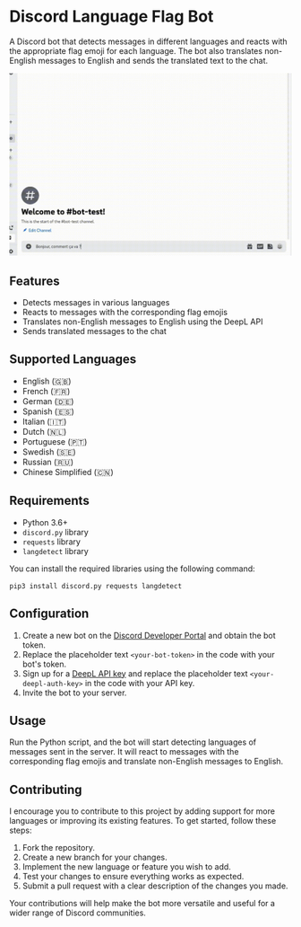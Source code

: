 # Discord Language Flag Bot

A Discord bot that detects messages in different languages and reacts with the appropriate flag emoji for each language. The bot also translates non-English messages to English and sends the translated text to the chat.

<img src="https://github.com/lewispour/discord-translate-messages-to-english-bot/blob/a3a6f18d3ead5631c1f04ceef5fb979aaf8b3051/usage.gif" alt="Usage GIF" width="800">

## Features

- Detects messages in various languages
- Reacts to messages with the corresponding flag emojis
- Translates non-English messages to English using the DeepL API
- Sends translated messages to the chat

## Supported Languages

- English (🇬🇧)
- French (🇫🇷)
- German (🇩🇪)
- Spanish (🇪🇸)
- Italian (🇮🇹)
- Dutch (🇳🇱)
- Portuguese (🇵🇹)
- Swedish (🇸🇪)
- Russian (🇷🇺)
- Chinese Simplified (🇨🇳)

## Requirements

- Python 3.6+
- `discord.py` library
- `requests` library
- `langdetect` library

You can install the required libraries using the following command:

```
pip3 install discord.py requests langdetect
```
## Configuration

1. Create a new bot on the [Discord Developer Portal](https://discord.com/developers/applications) and obtain the bot token.
2. Replace the placeholder text `<your-bot-token>` in the code with your bot's token.
3. Sign up for a [DeepL API key](https://www.deepl.com/pro#developer) and replace the placeholder text `<your-deepl-auth-key>` in the code with your API key.
4. Invite the bot to your server.

## Usage

Run the Python script, and the bot will start detecting languages of messages sent in the server. It will react to messages with the corresponding flag emojis and translate non-English messages to English.

## Contributing

I encourage you to contribute to this project by adding support for more languages or improving its existing features. To get started, follow these steps:

1. Fork the repository.
2. Create a new branch for your changes.
3. Implement the new language or feature you wish to add.
4. Test your changes to ensure everything works as expected.
5. Submit a pull request with a clear description of the changes you made.

Your contributions will help make the bot more versatile and useful for a wider range of Discord communities.
